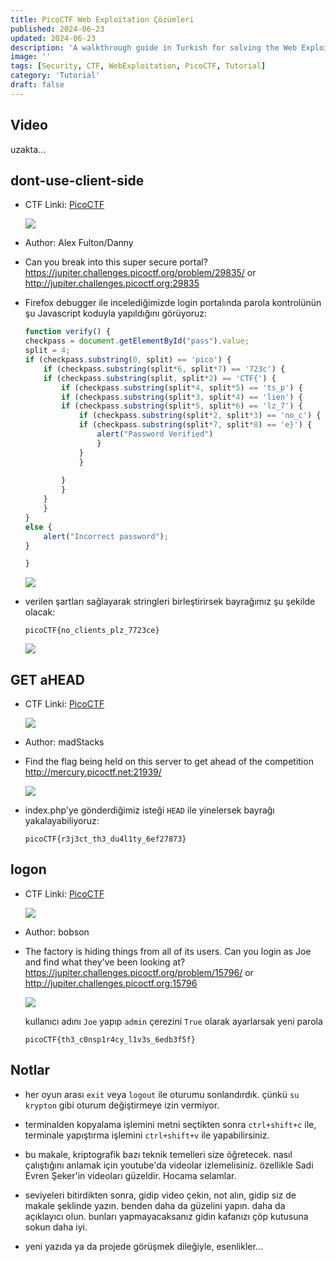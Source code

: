 ```yaml
---
title: PicoCTF Web Exploitation Çözümleri
published: 2024-06-23
updated: 2024-06-23
description: 'A walkthrough guide in Turkish for solving the Web Exploitation challenges in PicoCTF'
image: ''
tags: [Security, CTF, WebExploitation, PicoCTF, Tutorial]
category: 'Tutorial'
draft: false
---
```


## Video

uzakta...

## dont-use-client-side

- CTF Linki: [PicoCTF](https://play.picoctf.org/practice/challenge/66)

    ![](https://i.ibb.co/XJV7GtD/image.png)

- Author: Alex Fulton/Danny
- Can you break into this super secure portal? https://jupiter.challenges.picoctf.org/problem/29835/ or http://jupiter.challenges.picoctf.org:29835

- Firefox debugger ile incelediğimizde login portalında parola kontrolünün şu Javascript koduyla yapıldığını görüyoruz:

    ```js
    function verify() {
    checkpass = document.getElementById("pass").value;
    split = 4;
    if (checkpass.substring(0, split) == 'pico') {
        if (checkpass.substring(split*6, split*7) == '723c') {
        if (checkpass.substring(split, split*2) == 'CTF{') {
            if (checkpass.substring(split*4, split*5) == 'ts_p') {
            if (checkpass.substring(split*3, split*4) == 'lien') {
            if (checkpass.substring(split*5, split*6) == 'lz_7') {
                if (checkpass.substring(split*2, split*3) == 'no_c') {
                if (checkpass.substring(split*7, split*8) == 'e}') {
                    alert("Password Verified")
                    }
                }
                }
        
            }
            }
        }
        }
    }
    else {
        alert("Incorrect password");
    }

    }
    ```

    ![](https://i.ibb.co/bzSZVrM/image.png)

- verilen şartları sağlayarak stringleri birleştirirsek bayrağımız şu şekilde olacak:

    `picoCTF{no_clients_plz_7723ce}`

    ![](https://i.ibb.co/pzcvtjn/image.png)

## GET aHEAD

- CTF Linki: [PicoCTF](https://play.picoctf.org/practice/challenge/132)

    ![](https://i.ibb.co/XJV7GtD/image.png)

- Author: madStacks
- Find the flag being held on this server to get ahead of the competition http://mercury.picoctf.net:21939/

    ![](https://i.ibb.co/PxwTgMx/image.png)

- index.php'ye gönderdiğimiz isteği `HEAD` ile yinelersek bayrağı yakalayabiliyoruz:
    
    `picoCTF{r3j3ct_th3_du4l1ty_6ef27873}`

## logon

- CTF Linki: [PicoCTF](https://play.picoctf.org/practice/challenge/46)

    ![](https://i.ibb.co/KszxDR4/image.png)

- Author: bobson
- The factory is hiding things from all of its users. Can you login as Joe and find what they've been looking at? https://jupiter.challenges.picoctf.org/problem/15796/ or http://jupiter.challenges.picoctf.org:15796



    ![](https://i.ibb.co/RY27S9f/image.png)

    kullanıcı adını `Joe` yapıp `admin` çerezini `True` olarak ayarlarsak yeni parola
    
    
    
    
     `picoCTF{th3_c0nsp1r4cy_l1v3s_6edb3f5f}`































































## Notlar

- her oyun arası `exit` veya `logout` ile oturumu sonlandırdık. çünkü `su krypton` gibi oturum değiştirmeye izin vermiyor.

- terminalden kopyalama işlemini metni seçtikten sonra `ctrl+shift+c` ile, terminale yapıştırma işlemini `ctrl+shift+v` ile yapabilirsiniz.

- bu makale, kriptografik bazı teknik temelleri size öğretecek. nasıl çalıştığını anlamak için youtube'da videolar izlemelisiniz. özellikle Sadi Evren Şeker'in videoları güzeldir. Hocama selamlar.

- seviyeleri bitirdikten sonra, gidip video çekin, not alın, gidip siz de makale şeklinde yazın. benden daha da güzelini yapın. daha da açıklayıcı olun. bunları yapmayacaksanız gidin kafanızı çöp kutusuna sokun daha iyi.

- yeni yazıda ya da projede görüşmek dileğiyle, esenlikler...
